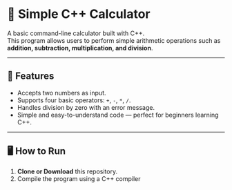 # 🧮 Simple C++ Calculator

A basic command-line calculator built with C++.  
This program allows users to perform simple arithmetic operations such as **addition, subtraction, multiplication, and division**.

---

## 📌 Features
- Accepts two numbers as input.
- Supports four basic operators: `+`, `-`, `*`, `/`.
- Handles division by zero with an error message.
- Simple and easy-to-understand code — perfect for beginners learning C++.

---

## 🖥️ How to Run

1. **Clone or Download** this repository.
2. Compile the program using a C++ compiler
